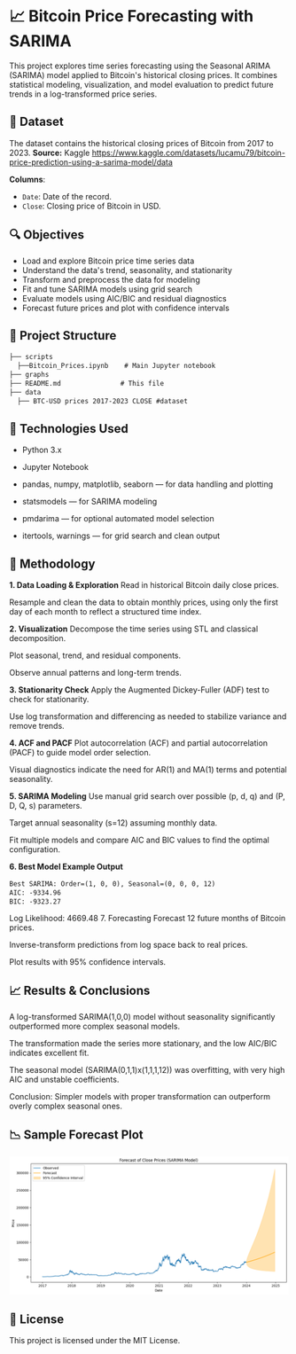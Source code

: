 # 📈 Bitcoin Price Forecasting with SARIMA
This project explores time series forecasting using the Seasonal ARIMA (SARIMA) model applied to Bitcoin's historical closing prices. It combines statistical modeling, visualization, and model evaluation to predict future trends in a log-transformed price series.

## 📁 Dataset

The dataset contains the historical closing prices of Bitcoin from 2017 to 2023.
**Source:** Kaggle
https://www.kaggle.com/datasets/lucamu79/bitcoin-price-prediction-using-a-sarima-model/data

**Columns**:
- `Date`: Date of the record.
- `Close`: Closing price of Bitcoin in USD.

## 🔍 Objectives
- Load and explore Bitcoin price time series data
- Understand the data's trend, seasonality, and stationarity
- Transform and preprocess the data for modeling
- Fit and tune SARIMA models using grid search
- Evaluate models using AIC/BIC and residual diagnostics
- Forecast future prices and plot with confidence intervals

## 📂 Project Structure
```
├── scripts
  ├──Bitcoin_Prices.ipynb    # Main Jupyter notebook
├── graphs
├── README.md               # This file
├── data
  ├── BTC-USD prices 2017-2023 CLOSE #dataset
```
## 🧰 Technologies Used
* Python 3.x

* Jupyter Notebook

* pandas, numpy, matplotlib, seaborn — for data handling and plotting

* statsmodels — for SARIMA modeling

* pmdarima — for optional automated model selection

* itertools, warnings — for grid search and clean output

## 🧪 Methodology
**1. Data Loading & Exploration**
Read in historical Bitcoin daily close prices.

Resample and clean the data to obtain monthly prices, using only the first day of each month to reflect a structured time index.

**2. Visualization**
Decompose the time series using STL and classical decomposition.

Plot seasonal, trend, and residual components.

Observe annual patterns and long-term trends.

**3. Stationarity Check**
Apply the Augmented Dickey-Fuller (ADF) test to check for stationarity.

Use log transformation and differencing as needed to stabilize variance and remove trends.

**4. ACF and PACF**
Plot autocorrelation (ACF) and partial autocorrelation (PACF) to guide model order selection.

Visual diagnostics indicate the need for AR(1) and MA(1) terms and potential seasonality.

**5. SARIMA Modeling**
Use manual grid search over possible (p, d, q) and (P, D, Q, s) parameters.

Target annual seasonality (s=12) assuming monthly data.

Fit multiple models and compare AIC and BIC values to find the optimal configuration.

**6. Best Model Example Output**
```
Best SARIMA: Order=(1, 0, 0), Seasonal=(0, 0, 0, 12)
AIC: -9334.96
BIC: -9323.27
```
Log Likelihood: 4669.48
7. Forecasting
Forecast 12 future months of Bitcoin prices.

Inverse-transform predictions from log space back to real prices.

Plot results with 95% confidence intervals.

## 📈 Results & Conclusions
A log-transformed SARIMA(1,0,0) model without seasonality significantly outperformed more complex seasonal models.

The transformation made the series more stationary, and the low AIC/BIC indicates excellent fit.

The seasonal model (SARIMA(0,1,1)x(1,1,1,12)) was overfitting, with very high AIC and unstable coefficients.

Conclusion: Simpler models with proper transformation can outperform overly complex seasonal ones.

## 📉 Sample Forecast Plot

![Bitcoin-Prices-USD-2017-2023](graphs/forecast.png)


## 📝 License
This project is licensed under the MIT License.
